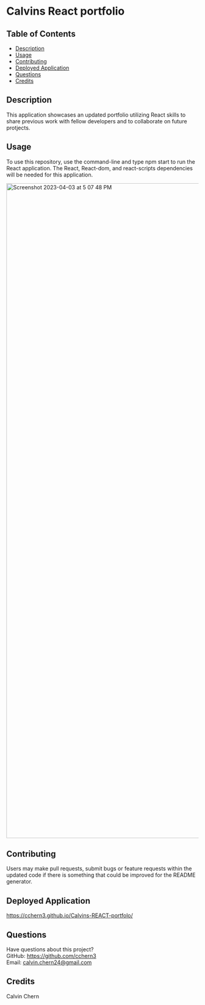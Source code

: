 # Calvins React portfolio
  ## Table of Contents
  * [Description](#description)
  * [Usage](#usage)
  * [Contributing](#contributing)
  * [Deployed Application](#Deployed-application)
  * [Questions](#questions)
  * [Credits](#credits)
  ## Description 
  This application showcases an updated portfolio utilizing React skills to share previous work with fellow developers and to collaborate on future protjects.

  ## Usage
  To use this repository, use the command-line and type npm start to run the React application. The React, React-dom, and react-scripts dependencies will be needed for this application.
  
  <img width="1716" alt="Screenshot 2023-04-03 at 5 07 48 PM" src="https://user-images.githubusercontent.com/25966179/229627898-fd4de229-ff90-4b68-a14f-058ab78a9704.png">

  ## Contributing
  Users may make pull requests, submit bugs or feature requests within the updated code if there is something that could be improved for the README generator.
  
  ## Deployed Application
  https://cchern3.github.io/Calvins-REACT-portfolo/

  ## Questions
  Have questions about this project?  
  GitHub: https://github.com/cchern3  
  Email: calvin.chern24@gmail.com
  ## Credits
  Calvin Chern
